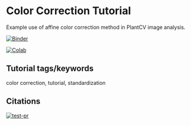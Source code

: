 # Color Correction Tutorial

Example use of affine color correction method in PlantCV image analysis.


[![Binder](https://mybinder.org/badge_logo.svg)](https://mybinder.org/v2/gh/danforthcenter/plantcv-tutorial-color-correction/HEAD?filepath=index.ipynb)

[![Colab](https://colab.research.google.com/assets/colab-badge.svg)](https://colab.research.google.com/github/danforthcenter/plantcv-tutorial-color-correction/blob/main/index-Colab.ipynb)

## Tutorial tags/keywords

color correction, tutorial, standardization

## Citations

[![test-pr](https://github.com/danforthcenter/plantcv-tutorial-color-correction/actions/workflows/ci-tests.yml/badge.svg)](https://github.com/danforthcenter/plantcv-tutorial-color-correction/actions/workflows/ci-tests.yml)
